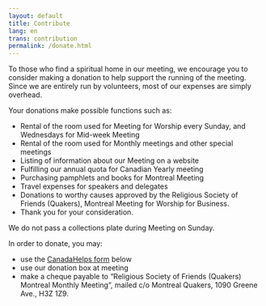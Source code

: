 ```yaml
---
layout: default
title: Contribute
lang: en
trans: contribution
permalink: /donate.html
---
```

To those who find a spiritual home in our meeting, we encourage you to consider making a donation to help support the running of the meeting. Since we are entirely run by volunteers, most of our expenses are simply overhead.

Your donations make possible functions such as:

* Rental of the room used for Meeting for Worship every Sunday, and Wednesdays for Mid-week Meeting
* Rental of the room used for Monthly meetings and other special meetings
* Listing of information about our Meeting on a website
* Fulfilling our annual quota for Canadian Yearly meeting
* Purchasing pamphlets and books for Montreal Meeting
* Travel expenses for speakers and delegates
* Donations to worthy causes approved by the Religious Society of Friends (Quakers), Montreal Meeting for Worship for Business.
* Thank you for your consideration.

We do not pass a collections plate during Meeting on Sunday. 

In order to donate, you may:
* use the [CanadaHelps form](https://www.canadahelps.org/en/charities/religious-society-of-friends-quakers-montreal-monthly-meet/) below
* use our donation box at meeting
* make a cheque payable to “Religious Society of Friends (Quakers) Montreal Monthly Meeting”, mailed c/o Montreal Quakers, 1090 Greene Ave., H3Z 1Z9.

<script id="ch_cdn_embed" type="text/javascript" src="https://www.canadahelps.org/secure/js/cdf_embed.js" charset="utf-8" data-language="en" data-page-id="43151" data-root-url="https://www.canadahelps.org" data-formtype="0" data-cfasync="false"></script>

